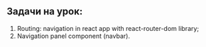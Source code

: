## Задачи на урок:

1. Routing: navigation in react app with react-router-dom library;
2. Navigation panel component (navbar).